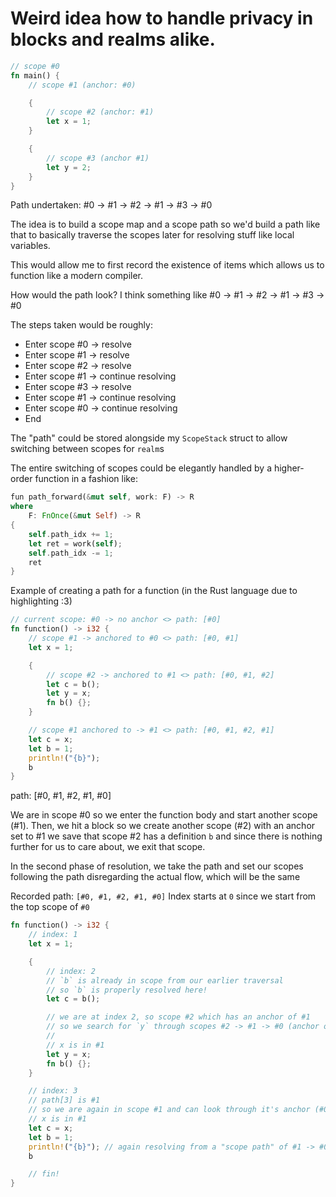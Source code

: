 # Weird idea how to handle privacy in blocks and realms alike.

```rs
// scope #0
fn main() {
    // scope #1 (anchor: #0)

    {
        // scope #2 (anchor: #1)
        let x = 1;
    }

    {
        // scope #3 (anchor #1)
        let y = 2;
    }
}
```

Path undertaken: #0 -> #1 -> #2 -> #1 -> #3 -> #0

The idea is to build a scope map and a scope path
so we'd build a path like that to basically traverse the scopes later for resolving stuff like local variables.

This would allow me to first record the existence of items which allows us to function like a modern compiler.

How would the path look?
I think something like 
#0 -> #1 -> #2 -> #1 -> #3 -> #0

The steps taken would be roughly:
- Enter scope #0 -> resolve
- Enter scope #1 -> resolve
- Enter scope #2 -> resolve
- Enter scope #1 -> continue resolving
- Enter scope #3 -> resolve
- Enter scope #1 -> continue resolving
- Enter scope #0 -> continue resolving
- End

The "path" could be stored alongside my `ScopeStack` struct to allow switching between scopes for `realm`s

The entire switching of scopes could be elegantly handled by a higher-order function in a fashion like:
```rs
fun path_forward(&mut self, work: F) -> R
where
    F: FnOnce(&mut Self) -> R
{
    self.path_idx += 1;
    let ret = work(self);
    self.path_idx -= 1;
    ret      
}
```
 

Example of creating a path for a function (in the Rust language due to highlighting :3)
```rs
// current scope: #0 -> no anchor <> path: [#0]
fn function() -> i32 {
    // scope #1 -> anchored to #0 <> path: [#0, #1]
    let x = 1;

    {
        // scope #2 -> anchored to #1 <> path: [#0, #1, #2]
        let c = b();
        let y = x;
        fn b() {};
    }

    // scope #1 anchored to -> #1 <> path: [#0, #1, #2, #1]
    let c = x;
    let b = 1;
    println!("{b}");
    b
}
```
    
path: [#0, #1, #2, #1, #0]

We are in scope #0
so we enter the function body and start another scope (#1).
Then, we hit a block so we create another scope (#2) with an anchor set to #1
we save that scope #2 has a definition `b` and since there is 
nothing further for us to care about, we exit that scope.


In the second phase of resolution, we take the path and set our scopes following the path
disregarding the actual flow, which will be the same

Recorded path: `[#0, #1, #2, #1, #0]`
Index starts at `0` since we start from the top scope of `#0`

```rs
fn function() -> i32 {
    // index: 1
    let x = 1;

    {
        // index: 2
        // `b` is already in scope from our earlier traversal
        // so `b` is properly resolved here!
        let c = b();

        // we are at index 2, so scope #2 which has an anchor of #1
        // so we search for `y` through scopes #2 -> #1 -> #0 (anchor of #1)
        //
        // x is in #1
        let y = x;
        fn b() {};
    }

    // index: 3
    // path[3] is #1
    // so we are again in scope #1 and can look through it's anchor (#0)
    // x is in #1
    let c = x;
    let b = 1;
    println!("{b}"); // again resolving from a "scope path" of #1 -> #0
    b

    // fin!
}
```
